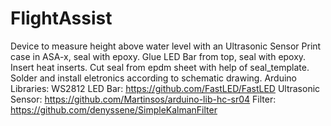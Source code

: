 # FlightAssist
Device to measure height above water level with an Ultrasonic Sensor
Print case in ASA-x, seal with epoxy. Glue LED Bar from top, seal with epoxy.
Insert heat inserts. Cut seal from epdm sheet with help of seal_template.
Solder and install eletronics according to schematic drawing.
Arduino Libraries: 
WS2812 LED Bar: https://github.com/FastLED/FastLED
Ultrasonic Sensor: https://github.com/Martinsos/arduino-lib-hc-sr04
Filter: https://github.com/denyssene/SimpleKalmanFilter
